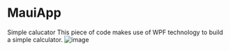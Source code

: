 # MauiApp
Simple calucator
This piece of code makes use of WPF technology to build a simple calculator.
![image](https://user-images.githubusercontent.com/57104761/177045571-3b3b6f40-ce53-4388-a1e9-e5ac0e706fbc.png)
